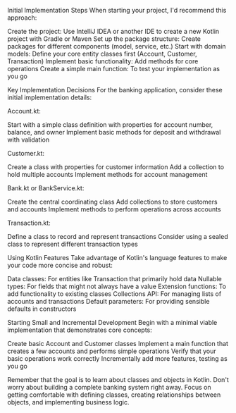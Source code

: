 Initial Implementation Steps
When starting your project, I'd recommend this approach:

Create the project: Use IntelliJ IDEA or another IDE to create a new Kotlin project with Gradle or Maven
Set up the package structure: Create packages for different components (model, service, etc.)
Start with domain models: Define your core entity classes first (Account, Customer, Transaction)
Implement basic functionality: Add methods for core operations
Create a simple main function: To test your implementation as you go

Key Implementation Decisions
For the banking application, consider these initial implementation details:

Account.kt:

Start with a simple class definition with properties for account number, balance, and owner
Implement basic methods for deposit and withdrawal with validation


Customer.kt:

Create a class with properties for customer information
Add a collection to hold multiple accounts
Implement methods for account management


Bank.kt or BankService.kt:

Create the central coordinating class
Add collections to store customers and accounts
Implement methods to perform operations across accounts


Transaction.kt:

Define a class to record and represent transactions
Consider using a sealed class to represent different transaction types



Using Kotlin Features
Take advantage of Kotlin's language features to make your code more concise and robust:

Data classes: For entities like Transaction that primarily hold data
Nullable types: For fields that might not always have a value
Extension functions: To add functionality to existing classes
Collections API: For managing lists of accounts and transactions
Default parameters: For providing sensible defaults in constructors

Starting Small and Incremental Development
Begin with a minimal viable implementation that demonstrates core concepts:

Create basic Account and Customer classes
Implement a main function that creates a few accounts and performs simple operations
Verify that your basic operations work correctly
Incrementally add more features, testing as you go

Remember that the goal is to learn about classes and objects in Kotlin. Don't worry about building a complete banking system right away. Focus on getting comfortable with defining classes, creating relationships between objects, and implementing business logic.